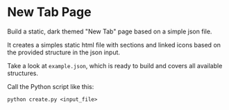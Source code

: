 # New Tab Page

Build a static, dark themed "New Tab" page based on a simple json file.

It creates a simples static html file with sections and linked icons based on
the provided structure in the json input.

Take a look at `example.json`, which is ready to build and covers all available
structures.

Call the Python script like this:

```
python create.py <input_file>
```
